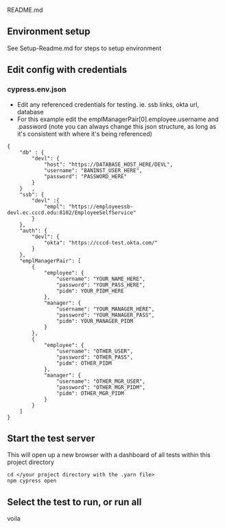 README.md

## Environment setup
See Setup-Readme.md for steps to setup environment

## Edit config with credentials
### cypress.env.json
- Edit any referenced credentials for testing. ie. ssb links, okta url, database
- For this example edit the emplManagerPair[0].employee.username and .password
    (note you can always change this json structure, as long as it's consistent with where it's being referenced)
```
{
    "db" : {
        "devl": {
            "host": "https://DATABASE_HOST_HERE/DEVL",
            "username": "BANINST_USER_HERE",
            "password": "PASSWORD_HERE"
        }
    }   ,
    "ssb": {
        "devl" :{
            "empl": "https://employeessb-devl.ec.cccd.edu:8102/EmployeeSelfService"
        }
    },
    "auth": {
        "devl": {
            "okta": "https://cccd-test.okta.com/"
        }
    },
    "emplManagerPair": [
        {
            "employee": {
                "username": "YOUR_NAME_HERE",
                "password": "YOUR_PASS_HERE",
                "pidm": YOUR_PIDM_HERE
            },
            "manager": {
                "username": "YOUR_MANAGER_HERE",
                "password": "YOUR_MANAGER_PASS",
                "pidm": YOUR_MANAGER_PIDM
            }
        },
        {
            "employee": {
                "username": "OTHER_USER",
                "password": "OTHER_PASS",
                "pidm": OTHER_PIDM
            },
            "manager": {
                "username": "OTHER_MGR_USER",
                "password": "OTHER_MGR_PIDM",
                "pidm": OTHER_MGR_PIDM
            }
        }
    ]
}
```

## Start the test server
This will open up a new browser with a dashboard of all tests within this project directory
```
cd </your project directory with the .yarn file>
npm cypress open
```

## Select the test to run, or run all
voila
